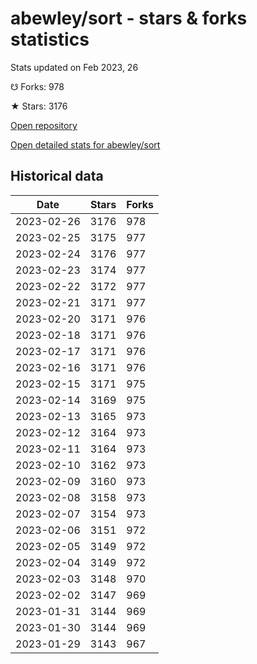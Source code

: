 # abewley/sort - stars & forks statistics

Stats updated on Feb 2023, 26

☋ Forks: 978

★ Stars: 3176

[Open repository](https://github.com/abewley/sort)

[Open detailed stats for abewley/sort](https://reviewgithub.com/rep/abewley/sort)

## Historical data
| Date | Stars | Forks |
|------|-------|-------|
| 2023-02-26 | 3176 | 978 | 
| 2023-02-25 | 3175 | 977 | 
| 2023-02-24 | 3176 | 977 | 
| 2023-02-23 | 3174 | 977 | 
| 2023-02-22 | 3172 | 977 | 
| 2023-02-21 | 3171 | 977 | 
| 2023-02-20 | 3171 | 976 | 
| 2023-02-18 | 3171 | 976 | 
| 2023-02-17 | 3171 | 976 | 
| 2023-02-16 | 3171 | 976 | 
| 2023-02-15 | 3171 | 975 | 
| 2023-02-14 | 3169 | 975 | 
| 2023-02-13 | 3165 | 973 | 
| 2023-02-12 | 3164 | 973 | 
| 2023-02-11 | 3164 | 973 | 
| 2023-02-10 | 3162 | 973 | 
| 2023-02-09 | 3160 | 973 | 
| 2023-02-08 | 3158 | 973 | 
| 2023-02-07 | 3154 | 973 | 
| 2023-02-06 | 3151 | 972 | 
| 2023-02-05 | 3149 | 972 | 
| 2023-02-04 | 3149 | 972 | 
| 2023-02-03 | 3148 | 970 | 
| 2023-02-02 | 3147 | 969 | 
| 2023-01-31 | 3144 | 969 | 
| 2023-01-30 | 3144 | 969 | 
| 2023-01-29 | 3143 | 967 | 

